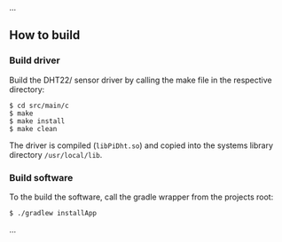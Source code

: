 ...


## How to build

### Build driver

Build the DHT22/ sensor driver by calling the make file in the respective directory:

    $ cd src/main/c
    $ make
    $ make install
    $ make clean

The driver is compiled (```libPiDht.so```) and copied into the systems library directory ```/usr/local/lib```.

### Build software

To the build the software, call the gradle wrapper from the projects root:

    $ ./gradlew installApp

...


